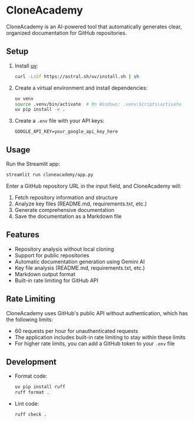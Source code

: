 # CloneAcademy

CloneAcademy is an AI-powered tool that automatically generates clear, organized documentation for GitHub repositories.

## Setup

1. Install [uv](https://github.com/astral-sh/uv):
   ```bash
   curl -LsSf https://astral.sh/uv/install.sh | sh
   ```

2. Create a virtual environment and install dependencies:
   ```bash
   uv venv
   source .venv/bin/activate  # On Windows: .venv\Scripts\activate
   uv pip install -e .
   ```

3. Create a `.env` file with your API keys:
   ```
   GOOGLE_API_KEY=your_google_api_key_here
   ```

## Usage

Run the Streamlit app:
```bash
streamlit run cloneacademy/app.py
```

Enter a GitHub repository URL in the input field, and CloneAcademy will:
1. Fetch repository information and structure
2. Analyze key files (README.md, requirements.txt, etc.)
3. Generate comprehensive documentation
4. Save the documentation as a Markdown file

## Features

- Repository analysis without local cloning
- Support for public repositories
- Automatic documentation generation using Gemini AI
- Key file analysis (README.md, requirements.txt, etc.)
- Markdown output format
- Built-in rate limiting for GitHub API

## Rate Limiting

CloneAcademy uses GitHub's public API without authentication, which has the following limits:
- 60 requests per hour for unauthenticated requests
- The application includes built-in rate limiting to stay within these limits
- For higher rate limits, you can add a GitHub token to your `.env` file

## Development

- Format code:
  ```bash
  uv pip install ruff
  ruff format .
  ```

- Lint code:
  ```bash
  ruff check .
  ``` 